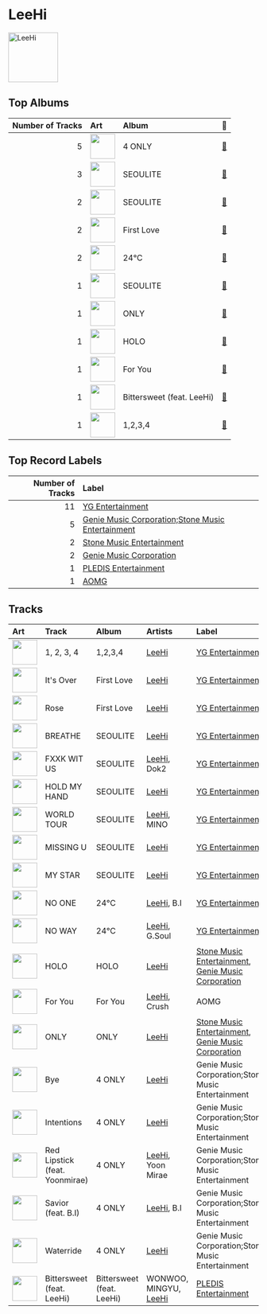 
# LeeHi


<img src="https://i.scdn.co/image/ab6761610000e5eb05cead99b1a81b82a9a42838" alt="LeeHi" width="100" />

## Top Albums

|   Number of Tracks | Art                                                                                              | Album                     | 🔗                                                          |
|-------------------:|:-------------------------------------------------------------------------------------------------|:--------------------------|:-----------------------------------------------------------|
|                  5 | <img src="https://i.scdn.co/image/ab67616d0000b273d5d11b6ac4242aaa41c8be69" alt="" width="50" /> | 4 ONLY                    | [🔗](https://open.spotify.com/album/1DKgZeAYrjslAPZVMe6EFt) |
|                  3 | <img src="https://i.scdn.co/image/ab67616d0000b273298c56a4f6053a44b9bf968e" alt="" width="50" /> | SEOULITE                  | [🔗](https://open.spotify.com/album/2c41Flo2HQgy0A9P3xuSFf) |
|                  2 | <img src="https://i.scdn.co/image/ab67616d0000b2730d42834b296097a0136e97d3" alt="" width="50" /> | SEOULITE                  | [🔗](https://open.spotify.com/album/3cGyWEJaQlj7kCdKBCOGeb) |
|                  2 | <img src="https://i.scdn.co/image/ab67616d0000b273bb0a530fc901e88d1c7a9f4d" alt="" width="50" /> | First Love                | [🔗](https://open.spotify.com/album/74thqvuyVQfosFffvKx2uo) |
|                  2 | <img src="https://i.scdn.co/image/ab67616d0000b2732e1db30cc6d74a08a5e14274" alt="" width="50" /> | 24℃                       | [🔗](https://open.spotify.com/album/5u9CP1NknadV33hZepVEy5) |
|                  1 | <img src="https://i.scdn.co/image/ab67616d0000b27321c941a808e99d4ba69ffc01" alt="" width="50" /> | SEOULITE                  | [🔗](https://open.spotify.com/album/4p27GsqUEbfl83iPtt0IcI) |
|                  1 | <img src="https://i.scdn.co/image/ab67616d0000b2736bd4012e2889d22821ab35b0" alt="" width="50" /> | ONLY                      | [🔗](https://open.spotify.com/album/0uYGAR5pW8P76uOlrOYIMZ) |
|                  1 | <img src="https://i.scdn.co/image/ab67616d0000b2733aed2ab6fbf6cd62a0abf8d8" alt="" width="50" /> | HOLO                      | [🔗](https://open.spotify.com/album/5xq9sm0jGMMDu5LifpBBo1) |
|                  1 | <img src="https://i.scdn.co/image/ab67616d0000b273a8c4052083fb4e80d1819445" alt="" width="50" /> | For You                   | [🔗](https://open.spotify.com/album/6hiwkmlOoNm8F3UkAZJcEz) |
|                  1 | <img src="https://i.scdn.co/image/ab67616d0000b2734a40f1624faabce03d3eabbb" alt="" width="50" /> | Bittersweet (feat. LeeHi) | [🔗](https://open.spotify.com/album/6qVk855QPCh57noNeeHMXQ) |
|                  1 | <img src="https://i.scdn.co/image/ab67616d0000b2735292f306c4d8210b521cea4d" alt="" width="50" /> | 1,2,3,4                   | [🔗](https://open.spotify.com/album/6yYc7Ag6nVB3HVXzLjF9uz) |

## Top Record Labels

|   Number of Tracks | Label                                                                                                               |
|-------------------:|:--------------------------------------------------------------------------------------------------------------------|
|                 11 | [YG Entertainment](../labels/yg_entertainment.md)                                                                   |
|                  5 | [Genie Music Corporation;Stone Music Entertainment](../labels/genie_music_corporation_stone_music_entertainment.md) |
|                  2 | [Stone Music Entertainment](../labels/stone_music_entertainment.md)                                                 |
|                  2 | [Genie Music Corporation](../labels/genie_music_corporation.md)                                                     |
|                  1 | [PLEDIS Entertainment](../labels/pledis_entertainment.md)                                                           |
|                  1 | [AOMG](../labels/aomg.md)                                                                                           |

## Tracks

| Art                                                                                              | Track                          | Album                     | Artists                           | Label                                                                                                                                | 💚   | 🔗                                                          |
|:-------------------------------------------------------------------------------------------------|:-------------------------------|:--------------------------|:----------------------------------|:-------------------------------------------------------------------------------------------------------------------------------------|:----|:-----------------------------------------------------------|
| <img src="https://i.scdn.co/image/ab67616d0000b2735292f306c4d8210b521cea4d" alt="" width="50" /> | 1, 2, 3, 4                     | 1,2,3,4                   | [LeeHi](leehi.md)                 | [YG Entertainment](../labels/yg_entertainment.md)                                                                                    | 💚   | [🔗](https://open.spotify.com/track/1MMuD3VaVq7qqfvRgSrbRs) |
| <img src="https://i.scdn.co/image/ab67616d0000b273bb0a530fc901e88d1c7a9f4d" alt="" width="50" /> | It's Over                      | First Love                | [LeeHi](leehi.md)                 | [YG Entertainment](../labels/yg_entertainment.md)                                                                                    |     | [🔗](https://open.spotify.com/track/47PAgx8nAijlmCdJtiq2iE) |
| <img src="https://i.scdn.co/image/ab67616d0000b273bb0a530fc901e88d1c7a9f4d" alt="" width="50" /> | Rose                           | First Love                | [LeeHi](leehi.md)                 | [YG Entertainment](../labels/yg_entertainment.md)                                                                                    | 💚   | [🔗](https://open.spotify.com/track/6MksZu2sx5jzoPszxbRZMw) |
| <img src="https://i.scdn.co/image/ab67616d0000b273298c56a4f6053a44b9bf968e" alt="" width="50" /> | BREATHE                        | SEOULITE                  | [LeeHi](leehi.md)                 | [YG Entertainment](../labels/yg_entertainment.md)                                                                                    | 💚   | [🔗](https://open.spotify.com/track/6G4z9WbxyEeWdEQTfShACT) |
| <img src="https://i.scdn.co/image/ab67616d0000b273298c56a4f6053a44b9bf968e" alt="" width="50" /> | FXXK WIT US                    | SEOULITE                  | [LeeHi](leehi.md), Dok2           | [YG Entertainment](../labels/yg_entertainment.md)                                                                                    |     | [🔗](https://open.spotify.com/track/6wj3blmFAG2pNWQ40Yuaq8) |
| <img src="https://i.scdn.co/image/ab67616d0000b273298c56a4f6053a44b9bf968e" alt="" width="50" /> | HOLD MY HAND                   | SEOULITE                  | [LeeHi](leehi.md)                 | [YG Entertainment](../labels/yg_entertainment.md)                                                                                    | 💚   | [🔗](https://open.spotify.com/track/7bwSMCwF2C4cK2W97H6oCA) |
| <img src="https://i.scdn.co/image/ab67616d0000b27321c941a808e99d4ba69ffc01" alt="" width="50" /> | WORLD TOUR                     | SEOULITE                  | [LeeHi](leehi.md), MINO           | [YG Entertainment](../labels/yg_entertainment.md)                                                                                    | 💚   | [🔗](https://open.spotify.com/track/3kXTBit5dnLLq4NYnwjiHn) |
| <img src="https://i.scdn.co/image/ab67616d0000b2730d42834b296097a0136e97d3" alt="" width="50" /> | MISSING U                      | SEOULITE                  | [LeeHi](leehi.md)                 | [YG Entertainment](../labels/yg_entertainment.md)                                                                                    | 💚   | [🔗](https://open.spotify.com/track/4uk677I1lb0ZPSXGhL2FcA) |
| <img src="https://i.scdn.co/image/ab67616d0000b2730d42834b296097a0136e97d3" alt="" width="50" /> | MY STAR                        | SEOULITE                  | [LeeHi](leehi.md)                 | [YG Entertainment](../labels/yg_entertainment.md)                                                                                    |     | [🔗](https://open.spotify.com/track/42Dl2MOplqImwLoIPMv6Me) |
| <img src="https://i.scdn.co/image/ab67616d0000b2732e1db30cc6d74a08a5e14274" alt="" width="50" /> | NO ONE                         | 24℃                       | [LeeHi](leehi.md), B.I            | [YG Entertainment](../labels/yg_entertainment.md)                                                                                    | 💚   | [🔗](https://open.spotify.com/track/0iQ7Nc2YhlyGHeUi4R8Gl6) |
| <img src="https://i.scdn.co/image/ab67616d0000b2732e1db30cc6d74a08a5e14274" alt="" width="50" /> | NO WAY                         | 24℃                       | [LeeHi](leehi.md), G.Soul         | [YG Entertainment](../labels/yg_entertainment.md)                                                                                    | 💚   | [🔗](https://open.spotify.com/track/0jA0TihvVbPHgrIcHbW1Og) |
| <img src="https://i.scdn.co/image/ab67616d0000b2733aed2ab6fbf6cd62a0abf8d8" alt="" width="50" /> | HOLO                           | HOLO                      | [LeeHi](leehi.md)                 | [Stone Music Entertainment](../labels/stone_music_entertainment.md), [Genie Music Corporation](../labels/genie_music_corporation.md) | 💚   | [🔗](https://open.spotify.com/track/4BSluGpjdLQihMmKgHXMxp) |
| <img src="https://i.scdn.co/image/ab67616d0000b273a8c4052083fb4e80d1819445" alt="" width="50" /> | For You                        | For You                   | [LeeHi](leehi.md), Crush          | AOMG                                                                                                                                 | 💚   | [🔗](https://open.spotify.com/track/0JL7DoEqAUcOntWmBuOSdh) |
| <img src="https://i.scdn.co/image/ab67616d0000b2736bd4012e2889d22821ab35b0" alt="" width="50" /> | ONLY                           | ONLY                      | [LeeHi](leehi.md)                 | [Stone Music Entertainment](../labels/stone_music_entertainment.md), [Genie Music Corporation](../labels/genie_music_corporation.md) | 💚   | [🔗](https://open.spotify.com/track/13CvkXwGXruBTv2Rh6JmHR) |
| <img src="https://i.scdn.co/image/ab67616d0000b273d5d11b6ac4242aaa41c8be69" alt="" width="50" /> | Bye                            | 4 ONLY                    | [LeeHi](leehi.md)                 | Genie Music Corporation;Stone Music Entertainment                                                                                    | 💚   | [🔗](https://open.spotify.com/track/6ye2BBTpOipvPNjSPxgmRC) |
| <img src="https://i.scdn.co/image/ab67616d0000b273d5d11b6ac4242aaa41c8be69" alt="" width="50" /> | Intentions                     | 4 ONLY                    | [LeeHi](leehi.md)                 | Genie Music Corporation;Stone Music Entertainment                                                                                    | 💚   | [🔗](https://open.spotify.com/track/7IN84szmayzO68enmVmKYv) |
| <img src="https://i.scdn.co/image/ab67616d0000b273d5d11b6ac4242aaa41c8be69" alt="" width="50" /> | Red Lipstick (feat. Yoonmirae) | 4 ONLY                    | [LeeHi](leehi.md), Yoon Mirae     | Genie Music Corporation;Stone Music Entertainment                                                                                    | 💚   | [🔗](https://open.spotify.com/track/7nJc2Oxfn7xRX3eF4hltyl) |
| <img src="https://i.scdn.co/image/ab67616d0000b273d5d11b6ac4242aaa41c8be69" alt="" width="50" /> | Savior (feat. B.I)             | 4 ONLY                    | [LeeHi](leehi.md), B.I            | Genie Music Corporation;Stone Music Entertainment                                                                                    | 💚   | [🔗](https://open.spotify.com/track/0DYvTdqBqW6erA1a7pFzVo) |
| <img src="https://i.scdn.co/image/ab67616d0000b273d5d11b6ac4242aaa41c8be69" alt="" width="50" /> | Waterride                      | 4 ONLY                    | [LeeHi](leehi.md)                 | Genie Music Corporation;Stone Music Entertainment                                                                                    | 💚   | [🔗](https://open.spotify.com/track/7JXNH2xnA23vsGasejVfWr) |
| <img src="https://i.scdn.co/image/ab67616d0000b2734a40f1624faabce03d3eabbb" alt="" width="50" /> | Bittersweet (feat. LeeHi)      | Bittersweet (feat. LeeHi) | WONWOO, MINGYU, [LeeHi](leehi.md) | [PLEDIS Entertainment](../labels/pledis_entertainment.md)                                                                            | 💚   | [🔗](https://open.spotify.com/track/347PJwH4XqRbeaKaIW9sX3) |